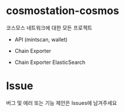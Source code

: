 # cosmostation-cosmos
코스모스 네트워크에 대한 모든 프로젝트


* API (mintscan, wallet)
    
* Chain Exporter

* Chain Exporter ElasticSearch


# Issue 

버그 및 에러 또는 기능 제안은 Issues에 남겨주세요
